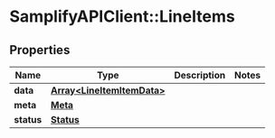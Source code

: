 # SamplifyAPIClient::LineItems

## Properties
Name | Type | Description | Notes
------------ | ------------- | ------------- | -------------
**data** | [**Array&lt;LineItemItemData&gt;**](LineItemItemData.md) |  | 
**meta** | [**Meta**](Meta.md) |  | 
**status** | [**Status**](Status.md) |  | 


